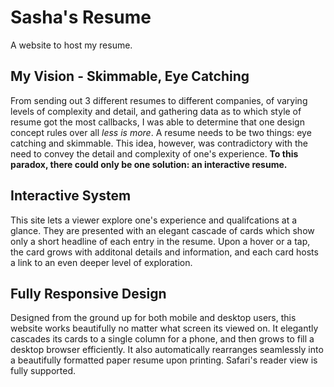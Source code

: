 # Sasha's Resume
A website to host my resume.

## My Vision - Skimmable, Eye Catching
From sending out 3 different resumes to different companies, of varying levels of complexity and detail, and gathering data as to which style of resume got the most callbacks, I was able to determine that one design concept rules over all _less is more_. A resume needs to be two things: eye catching and skimmable. This idea, however, was contradictory with the need to convey the detail and complexity of one's experience.
**To this paradox, there could only be one solution: an interactive resume.**

## Interactive System
This site lets a viewer explore one's experience and qualifcations at a glance. They are presented with an elegant cascade of cards which show only a short headline of each entry in the resume. Upon a hover or a tap, the card grows with additonal details and information, and each card hosts a link to an even deeper level of exploration.

## Fully Responsive Design
Designed from the ground up for both mobile and desktop users, this website works beautifully no matter what screen its viewed on. It elegantly cascades its cards to a single column for a phone, and then grows to fill a desktop browser efficiently. It also automatically rearranges seamlessly into a beautifully formatted paper resume upon printing. Safari's reader view is fully supported.
